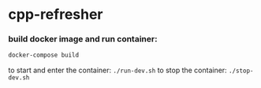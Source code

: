 # cpp-refresher

### build docker image and run container:
```bash
docker-compose build
```
to start and enter the container: `./run-dev.sh`
to stop the container: `./stop-dev.sh`